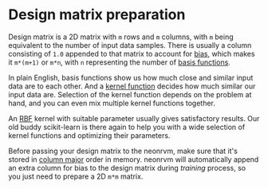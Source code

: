 # Design matrix preparation

Design matrix is a 2D matrix with `m` rows and `m` columns, with `m` being
equivalent to the number of input data samples. There is usually a column
consisting of `1.0` appended to that matrix to account for [bias], which makes
it `m*(m+1)` or `m*n`, with `n` representing the number of [basis functions].

In plain English, basis functions show us how much close and similar input data
are to each other. And a [kernel function] decides how much similar our input
data are. Selection of the kernel function depends on the problem at hand, and
you can even mix multiple kernel functions together.

An [RBF] kernel with suitable parameter usually gives satisfactory results. Our
old buddy scikit-learn is there again to help you with a wide selection of
kernel functions and optimizing their parameters.

Before passing your design matrix to the neonrvm, make sure that it's stored in
[column major] order in memory. neonrvm will automatically append an extra
column for bias to the design matrix during *training* process, so you just need
to prepare a 2D `m*m` matrix.

[bias]: https://en.wikipedia.org/wiki/Bias%E2%80%93variance_tradeoff
[basis functions]: https://en.wikipedia.org/wiki/Basis_function
[kernel function]: https://en.wikipedia.org/wiki/Kernel_method
[RBF]: https://en.wikipedia.org/wiki/Radial_basis_function
[column major]: https://en.wikipedia.org/wiki/Row-_and_column-major_order
